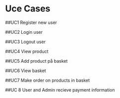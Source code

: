 # Uce Cases

##UC1 Register new user

##UC2 Login user

##UC3 Logout user

##UC4 View product

##UC5 Add product på basket

##UC6 View basket

##UC7 Make order on products in basket

##UC 8 User and Admin recieve payment information
